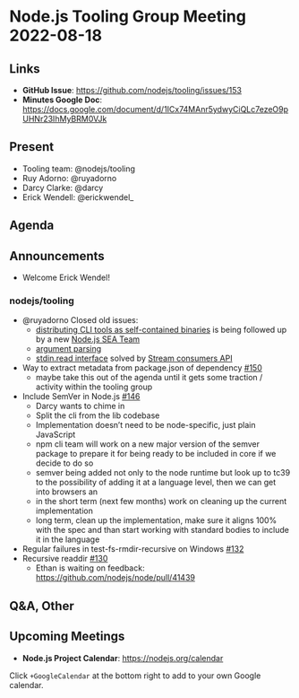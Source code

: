 # Node.js  Tooling Group Meeting 2022-08-18

## Links

* **GitHub Issue**: https://github.com/nodejs/tooling/issues/153
* **Minutes Google Doc**: https://docs.google.com/document/d/1ICx74MAnr5ydwyCiQLc7ezeO9pUHNr23IhMyBRM0VJk

## Present

* Tooling team: @nodejs/tooling
* Ruy Adorno: @ruyadorno
* Darcy Clarke: @darcy
* Erick Wendell: @erickwendel_

## Agenda

## Announcements

* Welcome Erick Wendel!

### nodejs/tooling

* @ruyadorno Closed old issues:
  * [distributing CLI tools as self-contained binaries](https://github.com/nodejs/tooling/issues/32) is being followed up by a new [Node.js SEA Team](https://github.com/nodejs/single-executable)
  * [argument parsing](https://github.com/nodejs/tooling/issues/19)
  * [stdin.read interface](https://github.com/nodejs/tooling/issues/68) solved by [Stream consumers API](https://nodejs.org/api/webstreams.html#streamconsumerstextstream)
* Way to extract metadata from package.json of dependency [#150](https://github.com/nodejs/tooling/issues/150)
  * maybe take this out of the agenda until it gets some traction / activity within the tooling group
* Include SemVer in Node.js [#146](https://github.com/nodejs/tooling/issues/146)
  * Darcy wants to chime in
  * Split the cli from the lib codebase
  * Implementation doesn’t need to be node-specific, just plain JavaScript
  * npm cli team will work on a new major version of the semver package to prepare it for being ready to be included in core if we decide to do so
  * semver being added not only to the node runtime but look up to tc39 to the possibility of adding it at a language level, then we can get into browsers an
  * in the short term (next few months) work on cleaning up the current implementation
  * long term, clean up the implementation, make sure it aligns 100% with the spec and than start working with standard bodies to include it in the language
* Regular failures in test-fs-rmdir-recursive on Windows [#132](https://github.com/nodejs/tooling/issues/132)
* Recursive readdir [#130](https://github.com/nodejs/tooling/issues/130)
  * Ethan is waiting on feedback: https://github.com/nodejs/node/pull/41439

## Q&A, Other

## Upcoming Meetings

* **Node.js Project Calendar**: <https://nodejs.org/calendar>

Click `+GoogleCalendar` at the bottom right to add to your own Google calendar.

